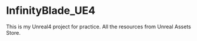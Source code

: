 # InfinityBlade_UE4
This is my Unreal4 project for practice.
All the resources from Unreal Assets Store.
